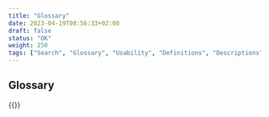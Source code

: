 ```yaml
---
title: "Glossary"
date: 2023-04-19T08:56:33+02:00
draft: false
status: "OK"
weight: 250
tags: ["Search", "Glossary", "Usability", "Definitions", "Descriptions", "Terms", "Abbreviations", "Components"]
---
```

## Glossary
{{<embed file="/layouts/partials/glossarycontents.html">}}